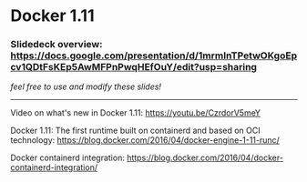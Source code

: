 # Docker 1.11

### Slidedeck overview: https://docs.google.com/presentation/d/1mrmInTPetwOKgoEpcv1QDtFsKEp5AwMFPnPwqHEfOuY/edit?usp=sharing
*feel free to use and modify these slides!*


---


Video on what's new in Docker 1.11: https://youtu.be/CzrdorV5meY


Docker 1.11: The first runtime built on containerd and based on OCI technology: https://blog.docker.com/2016/04/docker-engine-1-11-runc/


Docker containerd integration: https://blog.docker.com/2016/04/docker-containerd-integration/
